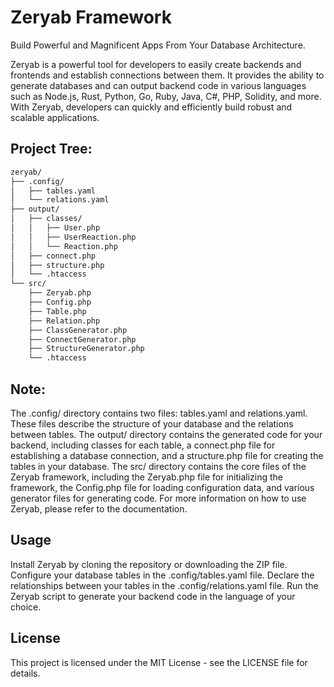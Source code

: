 # Zeryab Framework
Build Powerful and Magnificent Apps From Your Database Architecture.

Zeryab is a powerful tool for developers to easily create backends and frontends and establish connections between them. It provides the ability to generate databases and can output backend code in various languages such as Node.js, Rust, Python, Go, Ruby, Java, C#, PHP, Solidity, and more. With Zeryab, developers can quickly and efficiently build robust and scalable applications.

## Project Tree:

```bash
zeryab/
├── .config/
│   ├── tables.yaml
│   └── relations.yaml
├── output/
│   ├── classes/
│   │   ├── User.php
│   │   ├── UserReaction.php
│   │   └── Reaction.php
│   ├── connect.php
│   ├── structure.php
│   └── .htaccess
└── src/
    ├── Zeryab.php
    ├── Config.php
    ├── Table.php
    ├── Relation.php
    ├── ClassGenerator.php
    ├── ConnectGenerator.php
    ├── StructureGenerator.php
    └── .htaccess
```

## Note:
The .config/ directory contains two files: tables.yaml and relations.yaml. These files describe the structure of your database and the relations between tables.
The output/ directory contains the generated code for your backend, including classes for each table, a connect.php file for establishing a database connection, and a structure.php file for creating the tables in your database.
The src/ directory contains the core files of the Zeryab framework, including the Zeryab.php file for initializing the framework, the Config.php file for loading configuration data, and various generator files for generating code.
For more information on how to use Zeryab, please refer to the documentation.

## Usage
Install Zeryab by cloning the repository or downloading the ZIP file.
Configure your database tables in the .config/tables.yaml file.
Declare the relationships between your tables in the .config/relations.yaml file.
Run the Zeryab script to generate your backend code in the language of your choice.

## License
This project is licensed under the MIT License - see the LICENSE file for details.

